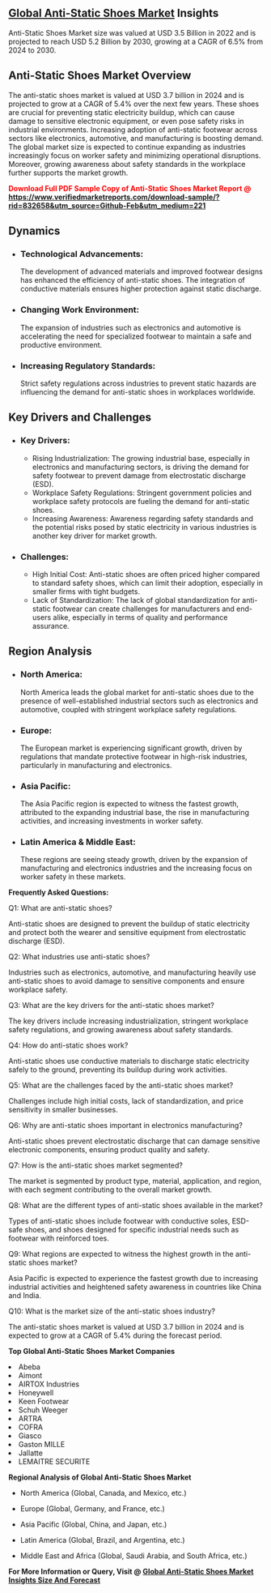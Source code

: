 <h2><a href="https://www.verifiedmarketreports.com/download-sample/?rid=832658&amp;utm_source=Github&amp;utm_medium=221" target="_blank">Global Anti-Static Shoes Market</a> Insights</h2><p>Anti-Static Shoes Market size was valued at USD 3.5 Billion in 2022 and is projected to reach USD 5.2 Billion by 2030, growing at a CAGR of 6.5% from 2024 to 2030.</p><p> <h2>Anti-Static Shoes Market Overview</h2> <p>The anti-static shoes market is valued at USD 3.7 billion in 2024 and is projected to grow at a CAGR of 5.4% over the next few years. These shoes are crucial for preventing static electricity buildup, which can cause damage to sensitive electronic equipment, or even pose safety risks in industrial environments. Increasing adoption of anti-static footwear across sectors like electronics, automotive, and manufacturing is boosting demand. The global market size is expected to continue expanding as industries increasingly focus on worker safety and minimizing operational disruptions. Moreover, growing awareness about safety standards in the workplace further supports the market growth. </p> <p><strong><p><span class=""><span style="color: #ff0000;"><strong>Download Full PDF Sample Copy of Anti-Static Shoes Market Report</strong> @ </span><a href="https://www.verifiedmarketreports.com/download-sample/?rid=832658&amp;utm_source=Github-Feb&amp;utm_medium=221" target="_blank">https://www.verifiedmarketreports.com/download-sample/?rid=832658&amp;utm_source=Github-Feb&amp;utm_medium=221</a></span></p></strong></p> <h2>Dynamics</h2> <ul> <li><h3>Technological Advancements:</h3> The development of advanced materials and improved footwear designs has enhanced the efficiency of anti-static shoes. The integration of conductive materials ensures higher protection against static discharge.</li> <li><h3>Changing Work Environment:</h3> The expansion of industries such as electronics and automotive is accelerating the need for specialized footwear to maintain a safe and productive environment.</li> <li><h3>Increasing Regulatory Standards:</h3> Strict safety regulations across industries to prevent static hazards are influencing the demand for anti-static shoes in workplaces worldwide.</li> </ul> <h2>Key Drivers and Challenges</h2> <ul> <li><h3>Key Drivers:</h3> <ul> <li>Rising Industrialization: The growing industrial base, especially in electronics and manufacturing sectors, is driving the demand for safety footwear to prevent damage from electrostatic discharge (ESD).</li> <li>Workplace Safety Regulations: Stringent government policies and workplace safety protocols are fueling the demand for anti-static shoes.</li> <li>Increasing Awareness: Awareness regarding safety standards and the potential risks posed by static electricity in various industries is another key driver for market growth.</li> </ul> </li> <li><h3>Challenges:</h3> <ul> <li>High Initial Cost: Anti-static shoes are often priced higher compared to standard safety shoes, which can limit their adoption, especially in smaller firms with tight budgets.</li> <li>Lack of Standardization: The lack of global standardization for anti-static footwear can create challenges for manufacturers and end-users alike, especially in terms of quality and performance assurance.</li> </ul> </li> </ul> <h2>Region Analysis</h2> <ul> <li><h3>North America:</h3> North America leads the global market for anti-static shoes due to the presence of well-established industrial sectors such as electronics and automotive, coupled with stringent workplace safety regulations.</li> <li><h3>Europe:</h3> The European market is experiencing significant growth, driven by regulations that mandate protective footwear in high-risk industries, particularly in manufacturing and electronics.</li> <li><h3>Asia Pacific:</h3> The Asia Pacific region is expected to witness the fastest growth, attributed to the expanding industrial base, the rise in manufacturing activities, and increasing investments in worker safety.</li> <li><h3>Latin America & Middle East:</h3> These regions are seeing steady growth, driven by the expansion of manufacturing and electronics industries and the increasing focus on worker safety in these markets.</li> </ul> <p><strong>Frequently Asked Questions:</strong></p> <p>Q1: What are anti-static shoes? </p> <p>Anti-static shoes are designed to prevent the buildup of static electricity and protect both the wearer and sensitive equipment from electrostatic discharge (ESD).</p> <p>Q2: What industries use anti-static shoes? </p> <p>Industries such as electronics, automotive, and manufacturing heavily use anti-static shoes to avoid damage to sensitive components and ensure workplace safety.</p> <p>Q3: What are the key drivers for the anti-static shoes market? </p> <p>The key drivers include increasing industrialization, stringent workplace safety regulations, and growing awareness about safety standards.</p> <p>Q4: How do anti-static shoes work? </p> <p>Anti-static shoes use conductive materials to discharge static electricity safely to the ground, preventing its buildup during work activities.</p> <p>Q5: What are the challenges faced by the anti-static shoes market? </p> <p>Challenges include high initial costs, lack of standardization, and price sensitivity in smaller businesses.</p> <p>Q6: Why are anti-static shoes important in electronics manufacturing? </p> <p>Anti-static shoes prevent electrostatic discharge that can damage sensitive electronic components, ensuring product quality and safety.</p> <p>Q7: How is the anti-static shoes market segmented? </p> <p>The market is segmented by product type, material, application, and region, with each segment contributing to the overall market growth.</p> <p>Q8: What are the different types of anti-static shoes available in the market? </p> <p>Types of anti-static shoes include footwear with conductive soles, ESD-safe shoes, and shoes designed for specific industrial needs such as footwear with reinforced toes.</p> <p>Q9: What regions are expected to witness the highest growth in the anti-static shoes market? </p> <p>Asia Pacific is expected to experience the fastest growth due to increasing industrial activities and heightened safety awareness in countries like China and India.</p> <p>Q10: What is the market size of the anti-static shoes industry? </p> <p>The anti-static shoes market is valued at USD 3.7 billion in 2024 and is expected to grow at a CAGR of 5.4% during the forecast period.</p> </p><p><strong>Top Global Anti-Static Shoes Market Companies</strong></p><div data-test-id=""><p><li>Abeba</li><li> Aimont</li><li> AIRTOX Industries</li><li> Honeywell</li><li> Keen Footwear</li><li> Schuh Weeger</li><li> ARTRA</li><li> COFRA</li><li> Giasco</li><li> Gaston MILLE</li><li> Jallatte</li><li> LEMAITRE SECURITE</li></p><div><strong>Regional Analysis of&nbsp;Global Anti-Static Shoes Market</strong></div><ul><li dir="ltr"><p dir="ltr">North America&nbsp;(Global, Canada, and Mexico, etc.)</p></li><li dir="ltr"><p dir="ltr">Europe (Global, Germany, and France, etc.)</p></li><li dir="ltr"><p dir="ltr">Asia Pacific&nbsp;(Global, China, and Japan, etc.)</p></li><li dir="ltr"><p dir="ltr">Latin America&nbsp;(Global, Brazil, and Argentina, etc.)</p></li><li dir="ltr">Middle East and Africa&nbsp;(Global, Saudi Arabia, and South Africa, etc.)</li></ul><p><strong>For More Information or Query, Visit @&nbsp;</strong><strong><a href="https://www.verifiedmarketreports.com/product/anti-static-shoes-market/?utm_source=Github&amp;utm_medium=221" target="_blank">Global Anti-Static Shoes Market Insights Size And Forecast</a></strong></p></div>
